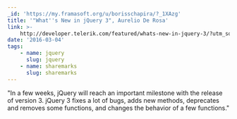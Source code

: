 ```yaml
---
_id: 'https://my.framasoft.org/u/borisschapira/?_1XAzg'
title: '"What''s New in jQuery 3", Aurelio De Rosa'
link: >-
    http://developer.telerik.com/featured/whats-new-in-jquery-3/?utm_source=javascriptweekly&utm_medium=email
date: '2016-03-04'
tags:
    - name: jquery
      slug: jquery
    - name: sharemarks
      slug: sharemarks
---
```


<div class="markdown"><p>&quot;In a few weeks, jQuery will reach an important milestone with the release of version 3. jQuery 3 fixes a lot of bugs, adds new methods, deprecates and removes some functions, and changes the behavior of a few functions.&quot;
</p></div>
